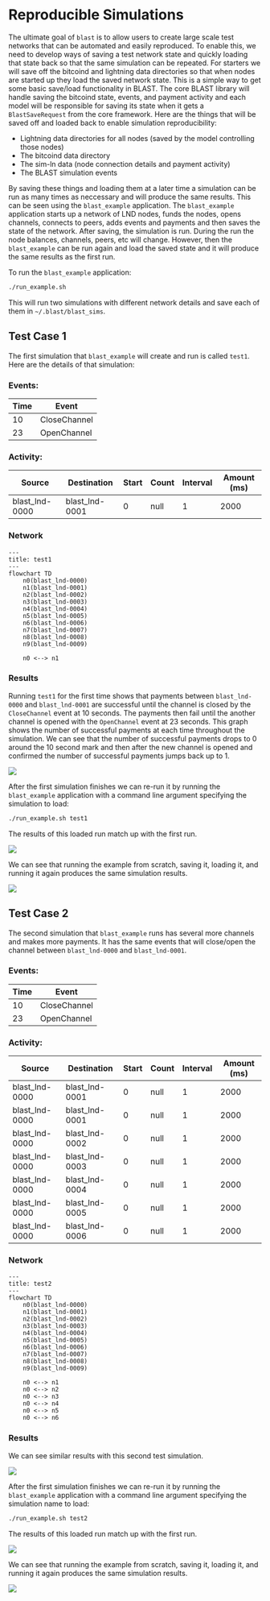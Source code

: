 # Reproducible Simulations
The ultimate goal of `blast` is to allow users to create large scale test networks that can be automated and easily reproduced. To enable this, we need to develop ways of saving a test network state and quickly loading that state back so that the same simulation can be repeated. For starters we will save off the bitcoind and lightning data directories so that when nodes are started up they load the saved network state. This is a simple way to get some basic save/load functionality in BLAST. The core BLAST library will handle saving the bitcoind state, events, and payment activity and each model will be responsible for saving its state when it gets a `BlastSaveRequest` from the core framework. Here are the things that will be saved off and loaded back to enable simulation reproducibility:

- Lightning data directories for all nodes (saved by the model controlling those nodes)
- The bitcoind data directory
- The sim-ln data (node connection details and payment activity)
- The BLAST simulation events

By saving these things and loading them at a later time a simulation can be run as many times as neccessary and will produce the same results. This can be seen using the `blast_example` application. The `blast_example` application starts up a network of LND nodes, funds the nodes, opens channels, connects to peers, adds events and payments and then saves the state of the network. After saving, the simulation is run. During the run the node balances, channels, peers, etc will change. However, then the `blast_example` can be run again and load the saved state and it will produce the same results as the first run.

To run the `blast_example` application:

```bash
./run_example.sh
```

This will run two simulations with different network details and save each of them in `~/.blast/blast_sims`.

## Test Case 1
The first simulation that `blast_example` will create and run is called `test1`. Here are the details of that simulation:

### Events:
| Time    | Event        |
| ------- | ------------ |
| 10      | CloseChannel |
| 23      | OpenChannel  |

### Activity:
| Source         | Destination    | Start | Count | Interval | Amount (ms) |
| -------------- | -------------- | ----- | ----- | -------- | ----------- |
| blast_lnd-0000 | blast_lnd-0001 | 0     | null  | 1        | 2000        |

### Network
```mermaid
---
title: test1
---
flowchart TD
    n0(blast_lnd-0000)
    n1(blast_lnd-0001)
    n2(blast_lnd-0002)
    n3(blast_lnd-0003)
    n4(blast_lnd-0004)
    n5(blast_lnd-0005)
    n6(blast_lnd-0006)
    n7(blast_lnd-0007)
    n8(blast_lnd-0008)
    n9(blast_lnd-0009)

    n0 <--> n1
```

### Results
Running `test1` for the first time shows that payments between `blast_lnd-0000` and `blast_lnd-0001` are successful until the channel is closed by the `CloseChannel` event at 10 seconds. The payments then fail until the another channel is opened with the `OpenChannel` event at 23 seconds. This graph shows the number of successful payments at each time throughout the simulation. We can see that the number of successful payments drops to 0 around the 10 second mark and then after the new channel is opened and confirmed the number of successful payments jumps back up to 1.

![](visuals/test1_new_time.png)

After the first simulation finishes we can re-run it by running the `blast_example` application with a command line argument specifying the simulation to load:

```bash
./run_example.sh test1
```

The results of this loaded run match up with the first run.

![](visuals/test1_load_time.png)

We can see that running the example from scratch, saving it, loading it, and running it again produces the same simulation results.

![](visuals/test1_count.png)

## Test Case 2
The second simulation that `blast_example` runs has several more channels and makes more payments. It has the same events that will close/open the channel between `blast_lnd-0000` and `blast_lnd-0001`.

### Events:
| Time    | Event        |
| ------- | ------------ |
| 10      | CloseChannel |
| 23      | OpenChannel  |

### Activity:
| Source         | Destination    | Start | Count | Interval | Amount (ms) |
| -------------- | -------------- | ----- | ----- | -------- | ----------- |
| blast_lnd-0000 | blast_lnd-0001 | 0     | null  | 1        | 2000        |
| blast_lnd-0000 | blast_lnd-0001 | 0     | null  | 1        | 2000        |
| blast_lnd-0000 | blast_lnd-0002 | 0     | null  | 1        | 2000        |
| blast_lnd-0000 | blast_lnd-0003 | 0     | null  | 1        | 2000        |
| blast_lnd-0000 | blast_lnd-0004 | 0     | null  | 1        | 2000        |
| blast_lnd-0000 | blast_lnd-0005 | 0     | null  | 1        | 2000        |
| blast_lnd-0000 | blast_lnd-0006 | 0     | null  | 1        | 2000        |

### Network
```mermaid
---
title: test2
---
flowchart TD
    n0(blast_lnd-0000)
    n1(blast_lnd-0001)
    n2(blast_lnd-0002)
    n3(blast_lnd-0003)
    n4(blast_lnd-0004)
    n5(blast_lnd-0005)
    n6(blast_lnd-0006)
    n7(blast_lnd-0007)
    n8(blast_lnd-0008)
    n9(blast_lnd-0009)

    n0 <--> n1
    n0 <--> n2
    n0 <--> n3
    n0 <--> n4
    n0 <--> n5
    n0 <--> n6
```

### Results
We can see similar results with this second test simulation.

![](visuals/test2_new_time.png)

After the first simulation finishes we can re-run it by running the `blast_example` application with a command line argument specifying the simulation name to load:

```bash
./run_example.sh test2
```

The results of this loaded run match up with the first run.

![](visuals/test2_load_time.png)

We can see that running the example from scratch, saving it, loading it, and running it again produces the same simulation results.

![](visuals/test2_count.png)
